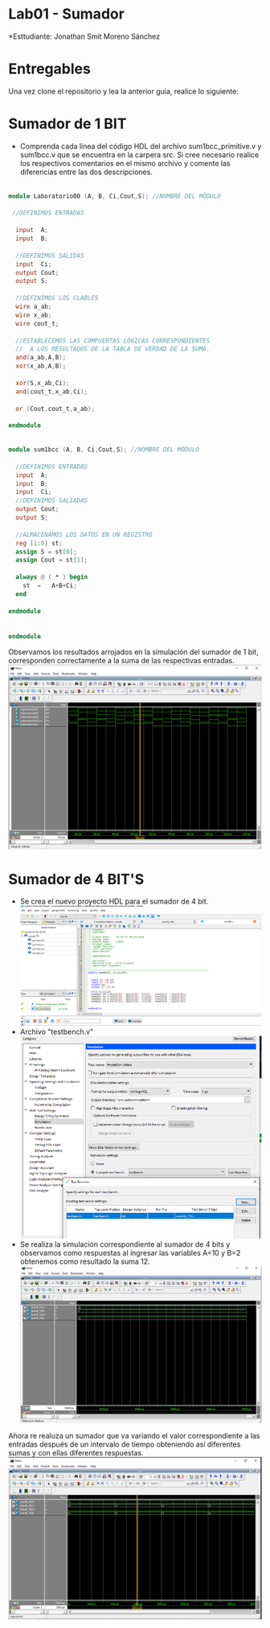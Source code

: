 # Lab01 - Sumador 

*Esttudiante: Jonathan Smit Moreno Sánchez 

# Entregables

Una vez clone el repositorio y lea la anterior guia, realice lo siguiente:

# Sumador de 1 BIT

* Comprenda cada línea del código HDL del archivo sum1bcc_primitive.v y  sum1bcc.v que se encuentra en la carpera src. Si cree necesario realice los respectivos comentarios en el mismo archivo y comente las diferencias entre las dos descripciones.

```verilog

module Laboratorio00 (A, B, Ci,Cout,S); //NOMBRE DEL MÓDULO

 //DEFINIMOS ENTRADAS
 
  input  A;
  input  B;
  
  //DEFINIMOS SALIDAS
  input  Ci;
  output Cout;
  output S;
   
  //DEFINIMOS LOS CLABLES
  wire a_ab;
  wire x_ab;
  wire cout_t;
   
  //ESTABLECEMOS LAS COMPUERTAS LÓGICAS CORRESPONDIENTES 
  //  A LOS RESULTADOS DE LA TABLA DE VERDAD DE LA SUMA.
  and(a_ab,A,B);
  xor(x_ab,A,B);

  xor(S,x_ab,Ci);
  and(cout_t,x_ab,Ci);

  or (Cout,cout_t,a_ab);

endmodule
```

```verilog

module sum1bcc (A, B, Ci,Cout,S); //NOMBRE DEL MÓDULO
   
  //DEFINIMOS ENTRADAS
  input  A;
  input  B;
  input  Ci;
  //DEFINIMOS SALIADAS
  output Cout;
  output S;
  
  //ALMACENAMOS LOS DATOS EN UN REGISTRO
  reg [1:0] st;
  assign S = st[0];
  assign Cout = st[1];

  always @ ( * ) begin
  	st  = 	A+B+Ci;
  end
  
endmodule


endmodule
```

Observamos los resultados arrojados en la simulación del sumador de 1 bit, corresponden correctamente a la suma de las respectivas entradas.
![Sumador 1bit](https://github.com/unal-edigital1-lab/lab00-josmorenosa/blob/master/Figuras/Sum1b.PNG)

# Sumador de 4 BIT'S

* Se crea el nuevo proyecto HDL para el sumador de 4 bit.
![Sumador 4bbit](https://github.com/unal-edigital1-lab/lab00-josmorenosa/blob/master/Figuras/sum4b.PNG)
* Archivo "testbench.v"
![TB](https://github.com/unal-edigital1-lab/lab00-josmorenosa/blob/master/Figuras/crear_Tb.PNG)
* Se realiza la simulación correspondiente al sumador de 4 bits y observamos como respuestas al ingresar las variables A=10 y B=2 obtenemos como resultado la suma 12.
![Sumador 4bit](https://github.com/unal-edigital1-lab/lab00-josmorenosa/blob/master/Figuras/Resutlado%20sumador%20de%204%20bits.PNG)

Ahora re realuza un sumador que va variando el valor correspondiente a las entradas después de un intervalo de tiempo obteniendo así diferentes sumas y con ellas diferentes respuestas.
![Sumador 4bit_conciclo](https://github.com/unal-edigital1-lab/lab00-josmorenosa/blob/master/Figuras/R2.PNG)


